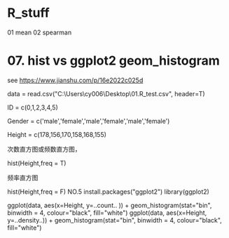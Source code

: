 # R_stuff

01 mean
02 spearman


# 07. hist vs ggplot2 geom_histogram
see https://www.jianshu.com/p/16e2022c025d

data = read.csv("C:\\Users\\cy006\\Desktop\\01.R_test.csv", header=T)

ID = c(0,1,2,3,4,5)

Gender = c('male','female','male','female','male','female')

Height = c(178,156,170,158,168,155)

次数直方图或频数直方图，

hist(Height,freq = T)

频率直方图

hist(Height,freq = F)
NO.5
install.packages("ggplot2")
library(ggplot2)

ggplot(data, aes(x=Height, y=..count..  )) + geom_histogram(stat="bin", binwidth = 4, colour="black", fill="white")
ggplot(data, aes(x=Height, y=..density..)) + geom_histogram(stat="bin", binwidth = 4, colour="black", fill="white")
